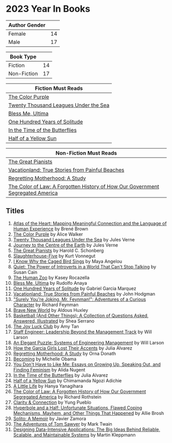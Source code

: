 # 2023 Year In Books

|Author Gender||
|-|-|
|Female| 14 |
|Male | 17 |

|Book Type||
|-|-|
|Fiction|14|
|Non-Fiction|17|

|Fiction Must Reads|
|-|
|[The Color Purple](https://www.barnesandnoble.com/w/color-purple-alice-walker/1100608832?ean=9780143135692)|
|[Twenty Thousand Leagues Under the Sea](https://www.barnesandnoble.com/w/twenty-thousand-leagues-under-the-sea-jules-verne/1100065464?ean=9780241198773)|
|[Bless Me, Ultima](https://www.barnesandnoble.com/w/bless-me-ultima-rudolfo-a-anaya/1100608829?ean=9780143137221)|
|[One Hundred Years of Solitude](https://www.barnesandnoble.com/w/one-hundred-years-of-solitude-gabriel-garc-a-m-rquez/1116668495?ean=9780060883287)|
|[In the Time of the Butterflies](https://www.barnesandnoble.com/w/in-the-time-of-the-butterflies-julia-alvarez/1103275566?ean=9781565129764)|
|[Half of a Yellow Sun](https://www.barnesandnoble.com/w/half-of-a-yellow-sun-chimamanda-ngozi-adichie/1100619131?ean=9781400095209)|

|Non-Fiction Must Reads|
|-|
|[The Great Pianists](https://www.barnesandnoble.com/w/great-pianists-from-mozart-to-the-present-harold-c-schonberg/1001189686?ean=9780671638375)|
|[Vacationland: True Stories from Painful Beaches](https://www.barnesandnoble.com/w/vacationland-john-hodgman/1126048979?ean=9780735224827)|
|[Regretting Motherhood: A Study](https://www.barnesandnoble.com/w/regretting-motherhood-orna-donath/1125454088?ean=9781623171377)|
|[The Color of Law: A Forgotten History of How Our Government Segregated America](https://www.barnesandnoble.com/w/the-color-of-law-richard-rothstein/1124822159?ean=9781631494536)|

## Titles

1. [Atlas of the Heart: Mapping Meaningful Connection and the Language of Human Experience](https://www.barnesandnoble.com/w/atlas-of-the-heart-bren-brown/1140074986?ean=9780399592553) by Brené Brown
1. [The Color Purple](https://www.barnesandnoble.com/w/color-purple-alice-walker/1100608832?ean=9780143135692) by Alice Walker
1. [Twenty Thousand Leagues Under the Sea](https://www.barnesandnoble.com/w/twenty-thousand-leagues-under-the-sea-jules-verne/1100065464?ean=9780241198773) by Jules Verne
1. [Journey to the Centre of the Earth](https://www.barnesandnoble.com/w/journey-to-the-center-of-the-earth-jules-verne/1100248018?ean=9780451532152) by Jules Verne
1. [The Great Pianists](https://www.barnesandnoble.com/w/great-pianists-from-mozart-to-the-present-harold-c-schonberg/1001189686?ean=9780671638375) by Harold C. Schonberg
1. [Slaughterhouse-Five](https://www.barnesandnoble.com/w/slaughterhouse-five-kurt-vonnegut/1100298143?ean=9780385333849) by Kurt Vonnegut
1. [I Know Why the Caged Bird Sings](https://www.barnesandnoble.com/w/i-know-why-the-caged-bird-sings-maya-angelou/1100392955?ean=9780812980028) by Maya Angelou
1. [Quiet: The Power of Introverts in a World That Can't Stop Talking](https://www.barnesandnoble.com/w/quiet-susan-cain/1101870221?ean=9780307352156) by Susan Cain
1. [The Human Zoo](https://www.barnesandnoble.com/w/the-human-zoo-kasey-rocazella/1139337276?ean=9780578798486) by Kasey Rocazella
1. [Bless Me, Ultima](https://www.barnesandnoble.com/w/bless-me-ultima-rudolfo-a-anaya/1100608829?ean=9780143137221) by Rudolfo Anaya
1. [One Hundred Years of Solitude](https://www.barnesandnoble.com/w/one-hundred-years-of-solitude-gabriel-garc-a-m-rquez/1116668495?ean=9780060883287) by Gabriel Garcia Marquez
1. [Vacationland: True Stories from Painful Beaches](https://www.barnesandnoble.com/w/vacationland-john-hodgman/1126048979?ean=9780735224827) by John Hodgman
1. ["Surely You're Joking, Mr. Feynman!": Adventures of a Curious Character](https://www.barnesandnoble.com/w/surely-youre-joking-mr-feynman-richard-phillips-feynman/1112142471?ean=9780393355628) by Richard Feynman
1. [Brave New World](https://www.barnesandnoble.com/w/brave-new-world-aldous-huxley/1100158848?ean=9780060850524) by Aldous Huxley
1. [Basketball (And Other Things): A Collection of Questions Asked, Answered, Illustrated](https://www.barnesandnoble.com/w/basketball-shea-serrano/1125674823?ean=9781419730368) by Shea Serrano
1. [The Joy Luck Club](https://www.barnesandnoble.com/w/joy-luck-club-amy-tan/1100023550?ean=9780143038092) by Amy Tan
1. [Staff Engineer: Leadership Beyond the Management Track](https://www.amazon.com/Staff-Engineer-Leadership-beyond-management/dp/1736417916/ref=tmm_pap_swatch_0?_encoding=UTF8&qid=&sr=) by Will Larson
1. [An Elegant Puzzle: Systems of Engineering Management](https://www.amazon.com/Elegant-Puzzle-Systems-Engineering-Management/dp/1732265186) by Will Larson
1. [How the Garcia Girls Lost Their Accents](https://www.barnesandnoble.com/w/how-the-garcia-girls-lost-their-accents-julia-alvarez/1102343702?ean=9781565129757) by Julia Alvarez
1. [Regretting Motherhood: A Study](https://www.barnesandnoble.com/w/regretting-motherhood-orna-donath/1125454088?ean=9781623171377) by Orna Donath
1. [Becoming](https://www.barnesandnoble.com/w/becoming-michelle-obama/1128038172?ean=9781524763145) by Michelle Obama
1. [You Don't Have to Like Me: Essays on Growing Up, Speaking Out, and Finding Feminism](https://www.barnesandnoble.com/w/you-dont-have-to-like-me-alida-nugent/1121152750?ean=9780142181683) by Alida Nugent
1. [In the Time of the Butterflies](https://www.barnesandnoble.com/w/in-the-time-of-the-butterflies-julia-alvarez/1103275566?ean=9781565129764) by Julia Alvarez
1. [Half of a Yellow Sun](https://www.barnesandnoble.com/w/half-of-a-yellow-sun-chimamanda-ngozi-adichie/1100619131?ean=9781400095209) by Chimamanda Ngozi Adichie
1. [A Little Life](https://www.barnesandnoble.com/w/a-little-life-hanya-yanagihara/1120019699?ean=9780804172707) by Hanya Yanagihara
1. [The Color of Law: A Forgotten History of How Our Government Segregated America](https://www.barnesandnoble.com/w/the-color-of-law-richard-rothstein/1124822159?ean=9781631494536) by Richard Rothstein
1. [Clarity & Connection](https://www.barnesandnoble.com/w/clarity-connection-yung-pueblo/1137398160?ean=9781524860486) by Yung Pueblo
1. [Hyperbole and a Half: Unfortunate Situations, Flawed Coping Mechanisms, Mayhem, and Other Things That Happened](https://www.barnesandnoble.com/w/hyperbole-and-a-half-allie-brosh/1115073383?ean=9781451666175) by Allie Brosh
1. [Solito: A Memoir](https://www.barnesandnoble.com/w/solito-javier-zamora/1140674657?ean=9780593498088) by Javier Zamora
1. [The Adventures of Tom Sawyer](https://www.barnesandnoble.com/w/the-adventures-of-tom-sawyer-mark-twain/1116670755?ean=9780143107330) by Mark Twain
1. [Designing Data-Intensive Applications: The Big Ideas Behind Reliable, Scalable, and Maintainable Systems](https://www.barnesandnoble.com/w/designing-data-intensive-applications-martin-kleppmann/1120626693?ean=9781449373320) by Martin Kleppmann